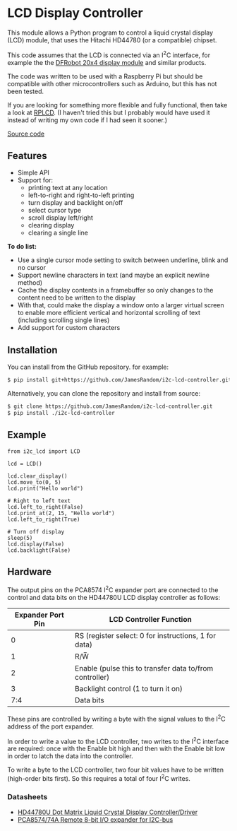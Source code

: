 # LCD Display Controller

This module allows a Python program to control a liquid crystal display (LCD)
module, that uses the Hitachi HD44780 (or a compatible) chipset.

This code assumes that the LCD is connected via an I<sup>2</sup>C interface, for example
the the [DFRobot 20x4 display module](https://www.dfrobot.com/product-590.html)
and similar products.

The code was written to be used with a Raspberry Pi but should be compatible
with other microcontrollers such as Arduino, but this has not been tested.

If you are looking for something more flexible and fully functional, then take a
look at [RPLCD](https://rplcd.readthedocs.io/). (I haven't tried this but I
probably would have used it instead of writing my own code if I had seen it
sooner.)

[Source code](https://github.com/JamesRandom/i2c-lcd-controller)


## Features

* Simple API
* Support for:
  * printing text at any location
  * left-to-right and right-to-left printing
  * turn display and backlight on/off
  * select cursor type
  * scroll display left/right
  * clearing display
  * clearing a single line

**To do list:**

* Use a single cursor mode setting to switch between underline, blink and no
  cursor
* Support newline characters in text (and maybe an explicit newline method)
* Cache the display contents in a framebuffer so only changes to the content
  need to be written to the display
* With that, could make the display a window onto a larger virtual screen to
  enable more efficient vertical and horizontal scrolling of text (including
  scrolling single lines)
* Add support for custom characters

## Installation

You can install from the GitHub repository. for example:

```bash
$ pip install git+https://github.com/JamesRandom/i2c-lcd-controller.git
```

Alternatively, you can clone the repository and install from source:

```bash
$ git clone https://github.com/JamesRandom/i2c-lcd-controller.git
$ pip install ./i2c-lcd-controller
```


## Example

```{python}
from i2c_lcd import LCD

lcd = LCD()

lcd.clear_display()
lcd.move_to(0, 5)
lcd.print("Hello world")

# Right to left text
lcd.left_to_right(False)
lcd.print_at(2, 15, "Hello world")
lcd.left_to_right(True)

# Turn off display
sleep(5)
lcd.display(False)
lcd.backlight(False)
```

## Hardware

The output pins on the PCA8574 I<sup>2</sup>C expander port are connected to the
control and data bits on the HD44780U LCD display controller as follows:

| Expander Port Pin | LCD Controller Function                                 |
| ----------------- | ------------------------------------------------------- |
| 0                 | RS (register select: 0 for instructions, 1 for data)    |
| 1                 | R/W̅                                                     |
| 2                 | Enable (pulse this to transfer data to/from controller) |
| 3                 | Backlight control (1 to turn it on)                     |
| 7:4               | Data bits                                               |

These pins are controlled by writing a byte with the signal values to the I<sup>2</sup>C
address of the port expander.

In order to write a value to the LCD controller, two writes to the I<sup>2</sup>C interface
are required: once with the Enable bit high and then with the Enable bit low in
order to latch the data into the controller.

To write a byte to the LCD controller, two four bit values have to be written
(high-order bits first). So this requires a total of four I<sup>2</sup>C writes.


### Datasheets

* [HD44780U Dot Matrix Liquid Crystal Display Controller/Driver](https://cdn-shop.adafruit.com/datasheets/HD44780.pdf)
* [PCA8574/74A Remote 8-bit I/O expander for I2C-bus](https://www.nxp.com/docs/en/data-sheet/PCA8574_PCA8574A.pdf)

